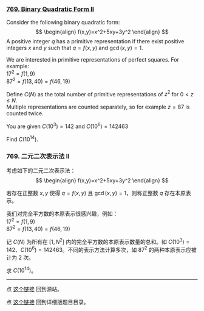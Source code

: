 ### [769. Binary Quadratic Form II](https://projecteuler.net/problem=769)

Consider the following binary quadratic form:
$$
\begin{align}
f(x,y)=x^2+5xy+3y^2
\end{align}
$$
A positive integer $q$ has a primitive representation if there exist positive integers $x$ and $y$ such that $q = f(x,y)$ and $\gcd(x,y)=1$.

We are interested in primitive representations of perfect squares. For example:  
$17^2=f(1,9)$  
$87^2=f(13,40) = f(46,19)$

Define $C(N)$ as the total number of primitive representations of $z^2$ for $0 < z \leq N$.  
Multiple representations are counted separately, so for example $z=87$ is counted twice.

You are given $C(10^3)=142$ and $C(10^{6})=142463$

Find $C(10^{14})$.

### 769. 二元二次表示法 II

考虑如下的二元二次表示法：
$$
\begin{align}
f(x,y)=x^2+5xy+3y^2
\end{align}
$$

若存在正整数 $x, y$ 使得 $q = f(x, y)$ 且 $\gcd(x, y) = 1$，则称正整数 $q$ 存在本原表示。

我们对完全平方数的本原表示很感兴趣，例如：  
$17^2=f(1,9)$  
$87^2=f(13,40) = f(46,19)$

记 $C(N)$ 为所有在 $[1, N^2]$ 内的完全平方数的本原表示数量的总和。如 $C(10^3)=142$、$C(10^{6})=142463$。不同的表示方法计算多次，如 $87^2$ 的两种本原表示应被计为 2 次。

求 $C(10^{14})$。

---

点 [这个链接](https://fsy-juruo.github.io/pe-chinese-translation/) 回到源站。

点 [这个链接](https://fsy-juruo.github.io/pe-chinese-translation/detailed_content_archives.html) 回到详细版题目目录。